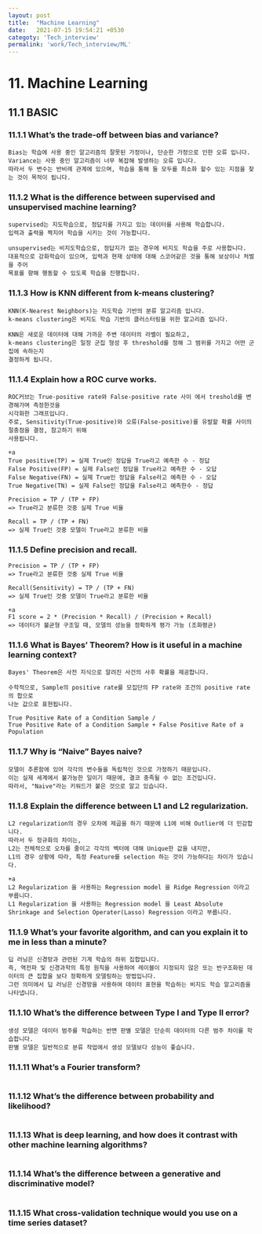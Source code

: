 ```yaml
---
layout: post
title:  "Machine Learning"
date:   2021-07-15 19:54:21 +0530
categoty: 'Tech_interview'
permalink: 'work/Tech_interview/ML'
---
```

# 11. Machine Learning
## 11.1 BASIC
### 11.1.1 What’s the trade-off between bias and variance?
```
Bias는 학습에 사용 중인 알고리즘의 잘못된 가정이나, 단순한 가정으로 인한 오류 입니다.
Variance는 사용 중인 알고리즘이 너무 복잡해 발생하는 오류 입니다.
따라서 두 변수는 반비례 관계에 있으며, 학습을 통해 둘 모두를 최소화 할수 있는 지점을 찾는 것이 목적이 됩니다.
```
### 11.1.2 What is the difference between supervised and unsupervised machine learning?
```
supervised는 지도학습으로, 정답지를 가지고 있는 데이터를 사용해 학습합니다.
입력과 출력을 짝지어 학습을 시키는 것이 가능합니다.

unsupervised는 비지도학습으로, 정답지가 없는 경우에 비지도 학습을 주로 사용합니다.
대표적으로 강화학습이 있으며, 입력과 현재 상태에 대해 스코어같은 것을 통해 보상이나 처벌을 주어
목표를 향해 행동할 수 있도록 학습을 진행합니다.
```
### 11.1.3 How is KNN different from k-means clustering?
```
KNN(K-Nearest Neighbors)는 지도학습 기반의 분류 알고리즘 입니다.
k-means clustering은 비지도 학습 기반의 클러스터링을 위한 알고리즘 입니다.

KNN은 새로운 데이터에 대해 가까운 주변 데이터의 라벨이 필요하고,
k-means clustering은 일정 군집 형성 후 threshold를 정해 그 범위를 가지고 어떤 군집에 속하는지
결정하게 됩니다.
```
### 11.1.4 Explain how a ROC curve works.
```
ROC커브는 True-positive rate와 False-positive rate 사이 에서 treshold를 변경해가며 측정한것을 
시각화한 그래프입니다.
주로, Sensitivity(True-positive)와 오류(False-positive)를 유발할 확률 사이의 절충점을 결정, 참고하기 위해
사용됩니다.

+a
True positive(TP) = 실제 True인 정답을 True라고 예측한 수 - 정답
False Positive(FP) = 실제 False인 정답을 True라고 예측한 수 - 오답
False Negative(FN) = 실제 True인 정답을 False라고 예측한 수 - 오답
True Negative(TN) = 실제 False인 정답을 False라고 예측한수 - 정답

Precision = TP / (TP + FP)
=> True라고 분류한 것중 실제 True 비율

Recall = TP / (TP + FN)
=> 실제 True인 것중 모델이 True라고 분류한 비율
```
### 11.1.5 Define precision and recall.
```
Precision = TP / (TP + FP)
=> True라고 분류한 것중 실제 True 비율

Recall(Sensitivity) = TP / (TP + FN)
=> 실제 True인 것중 모델이 True라고 분류한 비율

+a
F1 score = 2 * (Precision * Recall) / (Precision + Recall)
=> 데이터가 불균형 구조일 때, 모델의 성능을 정확하게 평가 가능 (조화평균)
```
### 11.1.6 What is Bayes’ Theorem? How is it useful in a machine learning context?
```
Bayes' Theorem은 사전 지식으로 알려진 사건의 사후 확률을 제공합니다.

수학적으로, Sample의 positive rate를 모집단의 FP rate와 조건의 positive rate의 합으로
나눈 값으로 표현됩니다.

True Positive Rate of a Condition Sample / 
True Positive Rate of a Condition Sample + False Positive Rate of a Population

```
### 11.1.7 Why is “Naive” Bayes naive?
```
모델이 추론함에 있어 각각의 변수들을 독립적인 것으로 가정하기 때문입니다.
이는 실제 세계에서 불가능한 일이기 때문에, 결코 충족될 수 없는 조건입니다.
따라서, "Naive"라는 키워드가 붙은 것으로 알고 있습니다.
```
### 11.1.8 Explain the difference between L1 and L2 regularization.
```
L2 regularization의 경우 오차에 제곱을 하기 때문에 L1에 비해 Outlier에 더 민감합니다.
따라서 두 정규화의 차이는,
L2는 전체적으로 오차를 줄이고 각각의 벡터에 대해 Unique한 값을 내지만,
L1의 경우 상황에 따라, 특정 Feature를 selection 하는 것이 가능하다는 차이가 있습니다.

+a
L2 Regularization 을 사용하는 Regression model 을 Ridge Regression 이라고 부릅니다.
L1 Regularization 을 사용하는 Regression model 을 Least Absolute Shrinkage and Selection Operater(Lasso) Regression 이라고 부릅니다.
```
### 11.1.9 What’s your favorite algorithm, and can you explain it to me in less than a minute?
```
딥 러닝은 신경망과 관련된 기계 학습의 하위 집합입니다. 
즉, 역전파 및 신경과학의 특정 원칙을 사용하여 레이블이 지정되지 않은 또는 반구조화된 데이터의 큰 집합을 보다 정확하게 모델링하는 방법입니다. 
그런 의미에서 딥 러닝은 신경망을 사용하여 데이터 표현을 학습하는 비지도 학습 알고리즘을 나타냅니다.
```
### 11.1.10 What’s the difference between Type I and Type II error?
```
생성 모델은 데이터 범주를 학습하는 반면 판별 모델은 단순히 데이터의 다른 범주 차이를 학습합니다. 
판별 모델은 일반적으로 분류 작업에서 생성 모델보다 성능이 좋습니다.
```
### 11.1.11 What’s a Fourier transform?
```

```
### 11.1.12 What’s the difference between probability and likelihood?
```

```
### 11.1.13 What is deep learning, and how does it contrast with other machine learning algorithms?
```

```
### 11.1.14 What’s the difference between a generative and discriminative model?
```

```
### 11.1.15 What cross-validation technique would you use on a time series dataset?
```

```
